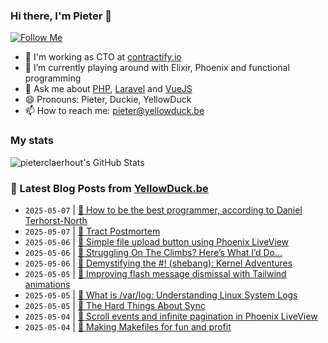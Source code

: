 ### Hi there, I'm Pieter 👋  
[![Follow Me](https://img.shields.io/github/followers/pieterclaerhout?label=Follow&style=social)](https://github.com/pieterclaerhout)

- 🏢 I'm working as CTO at [contractify.io](https://contractify.io)
- 🌱 I’m currently playing around with Elixir, Phoenix and functional programming
- 💬 Ask me about [PHP](https://php.net), [Laravel](http://laravel.com) and [VueJS](https://vuejs.org)
- 😄 Pronouns: Pieter, Duckie, YellowDuck
- 📫 How to reach me: pieter@yellowduck.be

### My stats

![pieterclaerhout's GitHub Stats](https://github-readme-stats.vercel.app/api?username=pieterclaerhout&show_icons=true&count_private=true&line_height=40)

### 📩 Latest Blog Posts from [YellowDuck.be](https://www.yellowduck.be/)
<!-- BLOG-POST-LIST:START -->
- `2025-05-07` | [🔗 How to be the best programmer, according to Daniel Terhorst-North](https://www.yellowduck.be/posts/how-to-be-the-best-programmer-according-to-daniel-terhorst-north)  
- `2025-05-07` | [🔗 Tract Postmortem](https://www.yellowduck.be/posts/tract-postmortem)  
- `2025-05-06` | [🐥 Simple file upload button using Phoenix LiveView](https://www.yellowduck.be/posts/simple-file-upload-button-using-phoenix-liveview)  
- `2025-05-06` | [🔗 Struggling On The Climbs? Here’s What I’d Do…](https://www.yellowduck.be/posts/struggling-on-the-climbs-heres-what-id-do)  
- `2025-05-06` | [🔗 Demystifying the #! &lpar;shebang&rpar;: Kernel Adventures](https://www.yellowduck.be/posts/demystifying-the-shebang-kernel-adventures)  
- `2025-05-05` | [🐥 Improving flash message dismissal with Tailwind animations](https://www.yellowduck.be/posts/improving-flash-message-dismissal-with-tailwind-animations)  
- `2025-05-05` | [🔗 What is /var/log: Understanding Linux System Logs](https://www.yellowduck.be/posts/what-is-var-log-understanding-linux-system-logs)  
- `2025-05-05` | [🔗 The Hard Things About Sync](https://www.yellowduck.be/posts/the-hard-things-about-sync)  
- `2025-05-04` | [🐥 Scroll events and infinite pagination in Phoenix LiveView](https://www.yellowduck.be/posts/scroll-events-and-infinite-pagination-in-phoenix-liveview)  
- `2025-05-04` | [🔗 Making Makefiles for fun and profit](https://www.yellowduck.be/posts/making-makefiles-for-fun-and-profit)  

<!-- BLOG-POST-LIST:END -->
